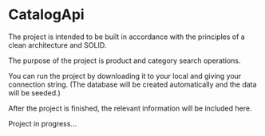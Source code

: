 # CatalogApi

The project is intended to be built in accordance with the principles of a clean architecture and SOLID.

The purpose of the project is product and category search operations.

You can run the project by downloading it to your local and giving your connection string. (The database will be created automatically and the data will be seeded.)

After the project is finished, the relevant information will be included here.

Project in progress...
